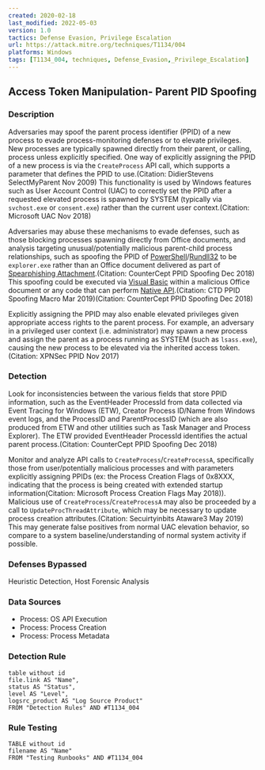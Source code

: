 ```yaml
---
created: 2020-02-18
last_modified: 2022-05-03
version: 1.0
tactics: Defense Evasion, Privilege Escalation
url: https://attack.mitre.org/techniques/T1134/004
platforms: Windows
tags: [T1134_004, techniques, Defense_Evasion,_Privilege_Escalation]
---
```


## Access Token Manipulation- Parent PID Spoofing

### Description

Adversaries may spoof the parent process identifier (PPID) of a new process to evade process-monitoring defenses or to elevate privileges. New processes are typically spawned directly from their parent, or calling, process unless explicitly specified. One way of explicitly assigning the PPID of a new process is via the <code>CreateProcess</code> API call, which supports a parameter that defines the PPID to use.(Citation: DidierStevens SelectMyParent Nov 2009) This functionality is used by Windows features such as User Account Control (UAC) to correctly set the PPID after a requested elevated process is spawned by SYSTEM (typically via <code>svchost.exe</code> or <code>consent.exe</code>) rather than the current user context.(Citation: Microsoft UAC Nov 2018)

Adversaries may abuse these mechanisms to evade defenses, such as those blocking processes spawning directly from Office documents, and analysis targeting unusual/potentially malicious parent-child process relationships, such as spoofing the PPID of [PowerShell](https://attack.mitre.org/techniques/T1059/001)/[Rundll32](https://attack.mitre.org/techniques/T1218/011) to be <code>explorer.exe</code> rather than an Office document delivered as part of [Spearphishing Attachment](https://attack.mitre.org/techniques/T1566/001).(Citation: CounterCept PPID Spoofing Dec 2018) This spoofing could be executed via [Visual Basic](https://attack.mitre.org/techniques/T1059/005) within a malicious Office document or any code that can perform [Native API](https://attack.mitre.org/techniques/T1106).(Citation: CTD PPID Spoofing Macro Mar 2019)(Citation: CounterCept PPID Spoofing Dec 2018)

Explicitly assigning the PPID may also enable elevated privileges given appropriate access rights to the parent process. For example, an adversary in a privileged user context (i.e. administrator) may spawn a new process and assign the parent as a process running as SYSTEM (such as <code>lsass.exe</code>), causing the new process to be elevated via the inherited access token.(Citation: XPNSec PPID Nov 2017)

### Detection

Look for inconsistencies between the various fields that store PPID information, such as the EventHeader ProcessId from data collected via Event Tracing for Windows (ETW), Creator Process ID/Name from Windows event logs, and the ProcessID and ParentProcessID (which are also produced from ETW and other utilities such as Task Manager and Process Explorer). The ETW provided EventHeader ProcessId identifies the actual parent process.(Citation: CounterCept PPID Spoofing Dec 2018)

Monitor and analyze API calls to <code>CreateProcess</code>/<code>CreateProcessA</code>, specifically those from user/potentially malicious processes and with parameters explicitly assigning PPIDs (ex: the Process Creation Flags of 0x8XXX, indicating that the process is being created with extended startup information(Citation: Microsoft Process Creation Flags May 2018)). Malicious use of <code>CreateProcess</code>/<code>CreateProcessA</code> may also be proceeded by a call to <code>UpdateProcThreadAttribute</code>, which may be necessary to update process creation attributes.(Citation: Secuirtyinbits Ataware3 May 2019) This may generate false positives from normal UAC elevation behavior, so compare to a system baseline/understanding of normal system activity if possible.

### Defenses Bypassed

Heuristic Detection, Host Forensic Analysis

### Data Sources

  - Process: OS API Execution
  -  Process: Process Creation
  -  Process: Process Metadata
### Detection Rule

```dataview
table without id
file.link AS "Name",
status AS "Status",
level AS "Level",
logsrc_product AS "Log Source Product"
FROM "Detection Rules" AND #T1134_004
```

### Rule Testing

```dataview
TABLE without id
filename AS "Name"
FROM "Testing Runbooks" AND #T1134_004
```
